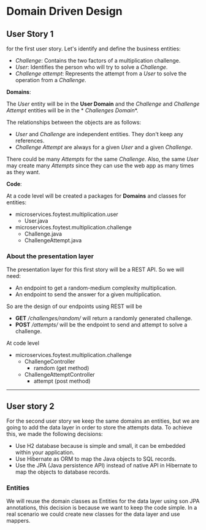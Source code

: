 # Domain Driven Design

## User Story 1

for the first user story. Let's identify and define the business entities:

- *Challenge*: Contains the two factors of a multiplication challenge.
- *User*: Identifies the person who will try to solve a *Challenge*.
- *Challenge attempt*: Represents the attempt from a *User* to solve the operation from a *Challenge*.

**Domains**:

The *User* entity will be in the **User Domain** and the *Challenge* and *Challenge Attempt* entities will be in the *
*Challenges Domain**.

The relationships between the objects are as follows:

- *User* and *Challenge* are independent entities. They don't keep any references.
- *Challenge Attempt* are always for a given *User* and a given *Challenge*.

There could be many *Attempts* for the same *Challenge*. Also, the same *User* may create many *Attempts* since they can
use the web app as many times as they want.

**Code**:

At a code level will be created a packages for **Domains** and classes for entities:

- microservices.foytest.multiplication.user
    - User.java
- microservices.foytest.multiplication.challenge
    - Challenge.java
    - ChallengeAttempt.java

### About the presentation layer

The presentation layer for this first story will be a REST API. So we will need:

- An endpoint to get a random-medium complexity multiplication.
- An endpoint to send the answer for a given multiplication.

So are the design of our endpoints using REST will be

- **GET** */challenges/random/* will return a randomly generated challenge.
- **POST** */attempts/* will be the endpoint to send and attempt to solve a challenge.

At code level

- microservices.foytest.multiplication.challenge
    - ChallengeController
        - ramdom (get method)
    - ChallengeAttemptController
        - attempt (post method)

---

## User story 2

For the second user story we keep the same domains an entities, but we are going to add the data layer in order to store
the attempts data.
To achieve this, we made the following decisions:

- Use H2 database because is simple and small, it can be embedded within your application.
- Use Hibernate as ORM to map the Java objects to SQL records.
- Use the JPA (Java persistence API) instead of native API in Hibernate to map the objects to database records.

### Entities

We will reuse the domain classes as Entities for the data layer using son JPA annotations, this decision is because we
want to keep the code simple. In a real scenario we could create new classes for the data layer and use mappers.

